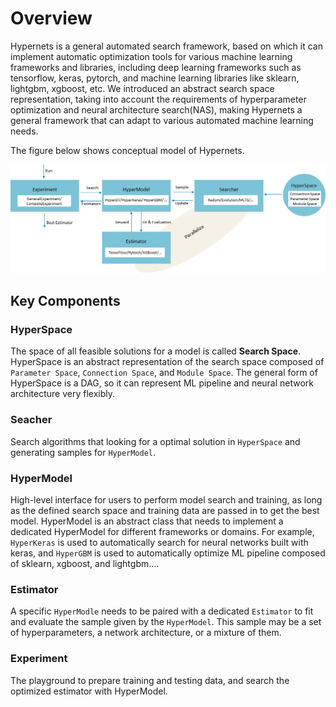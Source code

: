# Overview

Hypernets is a general automated search framework, based on which it can implement automatic optimization tools for various machine learning frameworks and libraries, including deep learning frameworks such as tensorflow, keras, pytorch, and machine learning libraries like sklearn, lightgbm, xgboost, etc.
We introduced an abstract search space representation, taking into account the requirements of hyperparameter optimization and neural architecture search(NAS), making Hypernets a general framework that can adapt to various automated machine learning needs.

The figure below shows conceptual model of Hypernets.

![hypernets_conceptual_model](images/hypernets_conceptual_model.png)

## Key Components

### HyperSpace
The space of all feasible solutions for a model is called **Search Space**. HyperSpace is an abstract representation of the search space composed of `Parameter Space`, `Connection Space`, and `Module Space`. The general form of HyperSpace is a DAG, so it can represent ML pipeline and neural network architecture very flexibly.

### Seacher
Search algorithms that looking for a optimal solution in `HyperSpace` and generating samples for `HyperModel`.

### HyperModel
High-level interface for users to perform model search and training, as long as the defined search space and training data are passed in to get the best model. HyperModel is an abstract class that needs to implement a dedicated HyperModel for different frameworks or domains. For example, `HyperKeras` is used to automatically search for neural networks built with keras, and `HyperGBM` is used to automatically optimize ML pipeline composed of sklearn, xgboost, and lightgbm....

### Estimator
A specific `HyperModle` needs to be paired with a dedicated `Estimator` to fit and evaluate the sample given by the `HyperModel`. This sample may be a set of hyperparameters, a network architecture, or a mixture of them.

### Experiment
The playground to prepare training and testing data, and search the optimized estimator with HyperModel.
